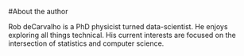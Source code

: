 #About the author

Rob deCarvalho is a PhD physicist turned data-scientist.  He enjoys exploring all things technical.
His current interests are focused on the intersection of statistics and computer science.
